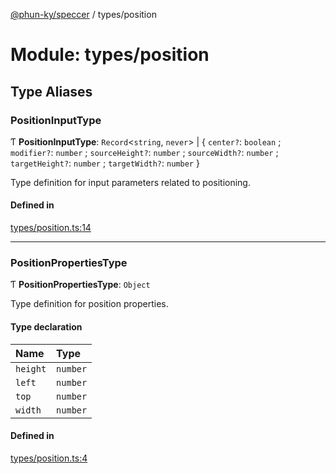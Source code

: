 [@phun-ky/speccer](../README.md) / types/position

# Module: types/position

## Type Aliases

### PositionInputType

Ƭ **PositionInputType**: `Record`<`string`, `never`\> \| { `center?`: `boolean` ; `modifier?`: `number` ; `sourceHeight?`: `number` ; `sourceWidth?`: `number` ; `targetHeight?`: `number` ; `targetWidth?`: `number`  }

Type definition for input parameters related to positioning.

#### Defined in

[types/position.ts:14](https://github.com/phun-ky/speccer/blob/main/src/types/position.ts#L14)

___

### PositionPropertiesType

Ƭ **PositionPropertiesType**: `Object`

Type definition for position properties.

#### Type declaration

| Name | Type |
| :------ | :------ |
| `height` | `number` |
| `left` | `number` |
| `top` | `number` |
| `width` | `number` |

#### Defined in

[types/position.ts:4](https://github.com/phun-ky/speccer/blob/main/src/types/position.ts#L4)
